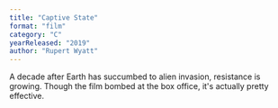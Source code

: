 ```yaml
---
title: "Captive State"
format: "film"
category: "C"
yearReleased: "2019"
author: "Rupert Wyatt"
---
```

A decade after Earth has succumbed to alien invasion, resistance is growing. Though the film bombed at the box office, it's actually pretty effective.
